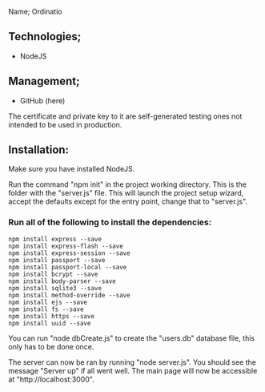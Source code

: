 Name; Ordinatio

## Technologies;
- NodeJS

## Management;
- GitHub (here)

The certificate and private key to it are self-generated testing ones not intended to be used in production.

## Installation:
Make sure you have installed NodeJS.

Run the command "npm init" in the project working directory. This is the folder with the "server.js" file.
This will launch the project setup wizard, accept the defaults except for the entry point, change that to "server.js".

### Run all of the following to install the dependencies:
```
npm install express --save
npm install express-flash --save
npm install express-session --save
npm install passport --save
npm install passport-local --save
npm install bcrypt --save
npm install body-parser --save
npm install sqlite3 --save
npm install method-override --save
npm install ejs --save
npm install fs --save
npm install https --save
npm install uuid --save
```

You can run "node dbCreate.js" to create the "users.db" database file, this only has to be done once.

The server can now be ran by running "node server.js".
You should see the message "Server up" if all went well.
The main page will now be accessible at "http://localhost:3000".
